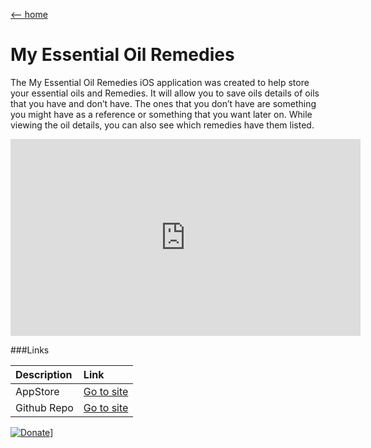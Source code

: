 [ <-- home](README.md)
# My Essential Oil Remedies

The My Essential Oil Remedies iOS application was created to help store your essential oils and Remedies. It will allow you to save oils details of oils that you have and don’t have. The ones that you don’t have are something you might have as a reference or something that you want later on. While viewing the oil details, you can also see which remedies have them listed.

<iframe width="560" height="315" src="https://www.youtube.com/embed/fqGO7gZk9wQ" title="YouTube video player" frameborder="0" allow="accelerometer; autoplay; clipboard-write; encrypted-media; gyroscope; picture-in-picture" allowfullscreen></iframe>

###Links

| Description | Link |     
|:--|:--|
| AppStore | [Go to site](https://apps.apple.com/us/app/my-essential-oil-remedies/id1188303079?ls=1) |
| Github Repo | [Go to site](https://github.com/burnsoftnet/MyEssentialOilRemedies) |
   

[![Donate](https://www.paypalobjects.com/en_US/i/btn/btn_donateCC_LG.gif)](https://www.paypal.com/cgi-bin/webscr?cmd=_s-xclick&hosted_button_id=JSW8XEMQVH4BE)]